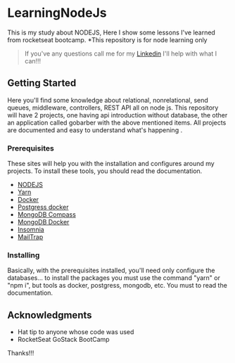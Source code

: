 # LearningNodeJs

  This is my study about NODEJS, Here I show some lessons I've learned from rocketseat bootcamp. 
  *This repository is for node learning only
> If you've any questions call me for my [Linkedin](https://www.linkedin.com/in/vinicius-leonardo-okamoto-795610190/) I'll help with what I can!!!

## Getting Started
  Here you'll find some knowledge about relational, nonrelational, send queues, middleware, controllers, REST API all on node js. This repository will have 2 projects, one having api introduction without database, the other an application called gobarber with the above mentioned items.
  All projects are documented and easy to understand what's happening .
  
### Prerequisites
 These sites will help you with the installation and configures around my projects. To install these tools, you should read the documentation.
* [NODEJS](https://nodejs.org/en/) 
* [Yarn](https://yarnpkg.com/pt-BR/docs/install#windows-stable)
* [Docker](https://docs.docker.com/install/)
* [Postgress docker](https://hub.docker.com/_/postgres)
* [MongoDB Compass](https://www.mongodb.com/)
* [MongoDB Docker](https://hub.docker.com/_/mongo)
* [Insomnia](https://insomnia.rest/download/)
* [MailTrap](https://mailtrap.io/)


### Installing

Basically, with the prerequisites installed, you'll need only configure the databases... to install the packages you must use the command "yarn" or "npm i", but tools as docker, postgress, mongodb, etc. You must to read the documentation. 

## Acknowledgments

* Hat tip to anyone whose code was used
* RocketSeat GoStack BootCamp

Thanks!!!
